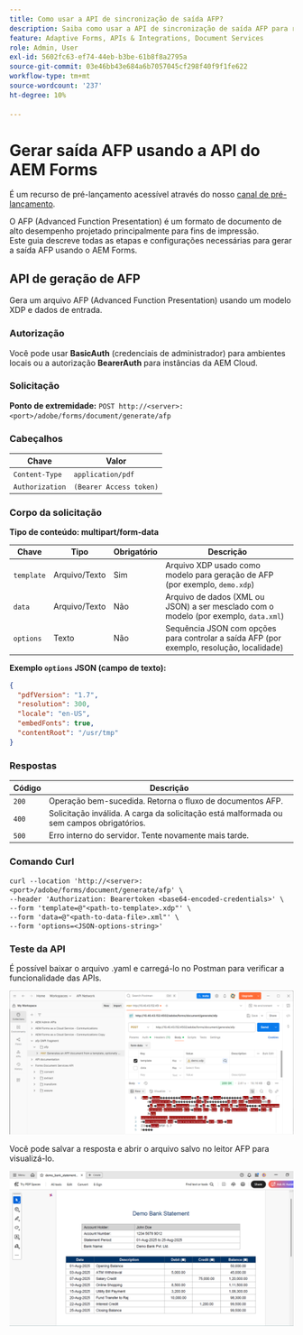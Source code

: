 ```yaml
---
title: Como usar a API de sincronização de saída AFP?
description: Saiba como usar a API de sincronização de saída AFP para recuperar e sincronizar representações de saída.
feature: Adaptive Forms, APIs & Integrations, Document Services
role: Admin, User
exl-id: 5602fc63-ef74-44eb-b3be-61b8f8a2795a
source-git-commit: 03e46bb43e684a6b7057045cf298f40f9f1fe622
workflow-type: tm+mt
source-wordcount: '237'
ht-degree: 10%

---
```


# Gerar saída AFP usando a API do AEM Forms

<span class="preview"> É um recurso de pré-lançamento acessível através do nosso [canal de pré-lançamento](https://experienceleague.adobe.com/pt-br/docs/experience-manager-cloud-service/content/release-notes/prerelease#new-features). </span>

O AFP (Advanced Function Presentation) é um formato de documento de alto desempenho projetado principalmente para fins de impressão.\
Este guia descreve todas as etapas e configurações necessárias para gerar a saída AFP usando o AEM Forms.

<!--
## Prerequisites

To support AFP output generation, the following OSGi bundles must be present and in an **active** state:

* **AFP Core Bundle** – Available in the AFP repository
* **Forms Output Core** – Found in the Forms Output comments package
* **Bedrock Connector** – Provided by the Forms Output API
* **Cloud Ready Implementation** – Available through the Forms installer

>[!NOTE]
>
> * If any bundle is inactive, resolve dependency issues or reinstall manually.
> * To enable AFP generation, the `FT_FORMS-17887` toggle configurations must be set in AEM configuration manager.-->

## API de geração de AFP

Gera um arquivo AFP (Advanced Function Presentation) usando um modelo XDP e dados de entrada.

### Autorização

Você pode usar **BasicAuth** (credenciais de administrador) para ambientes locais ou a autorização **BearerAuth** para instâncias da AEM Cloud.

### Solicitação

**Ponto de extremidade:**
`POST http://<server>:<port>/adobe/forms/document/generate/afp`

### Cabeçalhos

| Chave | Valor |
| --------------- | ------------------------------------------------------ |
| `Content-Type` | `application/pdf` |
| `Authorization` | `(Bearer Access token)` |

### Corpo da solicitação

**Tipo de conteúdo: multipart/form-data**

| Chave | Tipo | Obrigatório | Descrição |
| ---------- | ---- | -------- | ------------------------------------------------------------------------- |
| `template` | Arquivo/Texto | Sim | Arquivo XDP usado como modelo para geração de AFP (por exemplo, `demo.xdp`) |
| `data` | Arquivo/Texto | Não | Arquivo de dados (XML ou JSON) a ser mesclado com o modelo (por exemplo, `data.xml`) |
| `options` | Texto | Não | Sequência JSON com opções para controlar a saída AFP (por exemplo, resolução, localidade) |

**Exemplo `options` JSON (campo de texto):**

```json
{
  "pdfVersion": "1.7",
  "resolution": 300,
  "locale": "en-US",
  "embedFonts": true,
  "contentRoot": "/usr/tmp"
}
```

### Respostas

| Código | Descrição |
| ----- | ------------------------------------------------------------------------- |
| `200` | Operação bem-sucedida. Retorna o fluxo de documentos AFP. |
| `400` | Solicitação inválida. A carga da solicitação está malformada ou sem campos obrigatórios. |
| `500` | Erro interno do servidor. Tente novamente mais tarde. |

### Comando Curl

```
curl --location 'http://<server>:<port>/adobe/forms/document/generate/afp' \
--header 'Authorization: Bearertoken <base64-encoded-credentials>' \
--form 'template=@"<path-to-template>.xdp"' \
--form 'data=@"<path-to-data-file>.xml"' \
--form 'options=<JSON-options-string>'
```

### Teste da API

É possível baixar o arquivo .yaml e carregá-lo no Postman para verificar a funcionalidade das APIs.

![Imagem Postman AFP](/help/forms/assets/afp-postman.png)

Você pode salvar a resposta e abrir o arquivo salvo no leitor AFP para visualizá-lo.

![Leitor de PDF](/help/forms/assets/afp-pdf.png)
